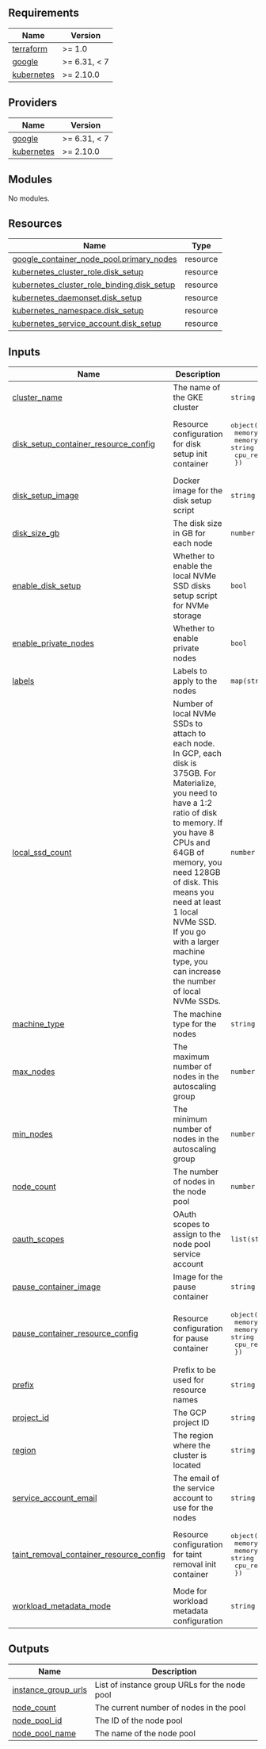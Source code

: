 ## Requirements

| Name | Version |
|------|---------|
| <a name="requirement_terraform"></a> [terraform](#requirement\_terraform) | >= 1.0 |
| <a name="requirement_google"></a> [google](#requirement\_google) | >= 6.31, < 7 |
| <a name="requirement_kubernetes"></a> [kubernetes](#requirement\_kubernetes) | >= 2.10.0 |

## Providers

| Name | Version |
|------|---------|
| <a name="provider_google"></a> [google](#provider\_google) | >= 6.31, < 7 |
| <a name="provider_kubernetes"></a> [kubernetes](#provider\_kubernetes) | >= 2.10.0 |

## Modules

No modules.

## Resources

| Name | Type |
|------|------|
| [google_container_node_pool.primary_nodes](https://registry.terraform.io/providers/hashicorp/google/latest/docs/resources/container_node_pool) | resource |
| [kubernetes_cluster_role.disk_setup](https://registry.terraform.io/providers/hashicorp/kubernetes/latest/docs/resources/cluster_role) | resource |
| [kubernetes_cluster_role_binding.disk_setup](https://registry.terraform.io/providers/hashicorp/kubernetes/latest/docs/resources/cluster_role_binding) | resource |
| [kubernetes_daemonset.disk_setup](https://registry.terraform.io/providers/hashicorp/kubernetes/latest/docs/resources/daemonset) | resource |
| [kubernetes_namespace.disk_setup](https://registry.terraform.io/providers/hashicorp/kubernetes/latest/docs/resources/namespace) | resource |
| [kubernetes_service_account.disk_setup](https://registry.terraform.io/providers/hashicorp/kubernetes/latest/docs/resources/service_account) | resource |

## Inputs

| Name | Description | Type | Default | Required |
|------|-------------|------|---------|:--------:|
| <a name="input_cluster_name"></a> [cluster\_name](#input\_cluster\_name) | The name of the GKE cluster | `string` | n/a | yes |
| <a name="input_disk_setup_container_resource_config"></a> [disk\_setup\_container\_resource\_config](#input\_disk\_setup\_container\_resource\_config) | Resource configuration for disk setup init container | <pre>object({<br/>    memory_limit   = string<br/>    memory_request = string<br/>    cpu_request    = string<br/>  })</pre> | <pre>{<br/>  "cpu_request": "50m",<br/>  "memory_limit": "128Mi",<br/>  "memory_request": "128Mi"<br/>}</pre> | no |
| <a name="input_disk_setup_image"></a> [disk\_setup\_image](#input\_disk\_setup\_image) | Docker image for the disk setup script | `string` | `"materialize/ephemeral-storage-setup-image:v0.1.1"` | no |
| <a name="input_disk_size_gb"></a> [disk\_size\_gb](#input\_disk\_size\_gb) | The disk size in GB for each node | `number` | `100` | no |
| <a name="input_enable_disk_setup"></a> [enable\_disk\_setup](#input\_enable\_disk\_setup) | Whether to enable the local NVMe SSD disks setup script for NVMe storage | `bool` | `true` | no |
| <a name="input_enable_private_nodes"></a> [enable\_private\_nodes](#input\_enable\_private\_nodes) | Whether to enable private nodes | `bool` | `true` | no |
| <a name="input_labels"></a> [labels](#input\_labels) | Labels to apply to the nodes | `map(string)` | `{}` | no |
| <a name="input_local_ssd_count"></a> [local\_ssd\_count](#input\_local\_ssd\_count) | Number of local NVMe SSDs to attach to each node. In GCP, each disk is 375GB. For Materialize, you need to have a 1:2 ratio of disk to memory. If you have 8 CPUs and 64GB of memory, you need 128GB of disk. This means you need at least 1 local NVMe SSD. If you go with a larger machine type, you can increase the number of local NVMe SSDs. | `number` | `1` | no |
| <a name="input_machine_type"></a> [machine\_type](#input\_machine\_type) | The machine type for the nodes | `string` | `"e2-medium"` | no |
| <a name="input_max_nodes"></a> [max\_nodes](#input\_max\_nodes) | The maximum number of nodes in the autoscaling group | `number` | `10` | no |
| <a name="input_min_nodes"></a> [min\_nodes](#input\_min\_nodes) | The minimum number of nodes in the autoscaling group | `number` | `1` | no |
| <a name="input_node_count"></a> [node\_count](#input\_node\_count) | The number of nodes in the node pool | `number` | `3` | no |
| <a name="input_oauth_scopes"></a> [oauth\_scopes](#input\_oauth\_scopes) | OAuth scopes to assign to the node pool service account | `list(string)` | <pre>[<br/>  "https://www.googleapis.com/auth/cloud-platform"<br/>]</pre> | no |
| <a name="input_pause_container_image"></a> [pause\_container\_image](#input\_pause\_container\_image) | Image for the pause container | `string` | `"gcr.io/google_containers/pause:3.2"` | no |
| <a name="input_pause_container_resource_config"></a> [pause\_container\_resource\_config](#input\_pause\_container\_resource\_config) | Resource configuration for pause container | <pre>object({<br/>    memory_limit   = string<br/>    memory_request = string<br/>    cpu_request    = string<br/>  })</pre> | <pre>{<br/>  "cpu_request": "1m",<br/>  "memory_limit": "8Mi",<br/>  "memory_request": "8Mi"<br/>}</pre> | no |
| <a name="input_prefix"></a> [prefix](#input\_prefix) | Prefix to be used for resource names | `string` | n/a | yes |
| <a name="input_project_id"></a> [project\_id](#input\_project\_id) | The GCP project ID | `string` | n/a | yes |
| <a name="input_region"></a> [region](#input\_region) | The region where the cluster is located | `string` | n/a | yes |
| <a name="input_service_account_email"></a> [service\_account\_email](#input\_service\_account\_email) | The email of the service account to use for the nodes | `string` | n/a | yes |
| <a name="input_taint_removal_container_resource_config"></a> [taint\_removal\_container\_resource\_config](#input\_taint\_removal\_container\_resource\_config) | Resource configuration for taint removal init container | <pre>object({<br/>    memory_limit   = string<br/>    memory_request = string<br/>    cpu_request    = string<br/>  })</pre> | <pre>{<br/>  "cpu_request": "10m",<br/>  "memory_limit": "64Mi",<br/>  "memory_request": "64Mi"<br/>}</pre> | no |
| <a name="input_workload_metadata_mode"></a> [workload\_metadata\_mode](#input\_workload\_metadata\_mode) | Mode for workload metadata configuration | `string` | `"GKE_METADATA"` | no |

## Outputs

| Name | Description |
|------|-------------|
| <a name="output_instance_group_urls"></a> [instance\_group\_urls](#output\_instance\_group\_urls) | List of instance group URLs for the node pool |
| <a name="output_node_count"></a> [node\_count](#output\_node\_count) | The current number of nodes in the pool |
| <a name="output_node_pool_id"></a> [node\_pool\_id](#output\_node\_pool\_id) | The ID of the node pool |
| <a name="output_node_pool_name"></a> [node\_pool\_name](#output\_node\_pool\_name) | The name of the node pool |
